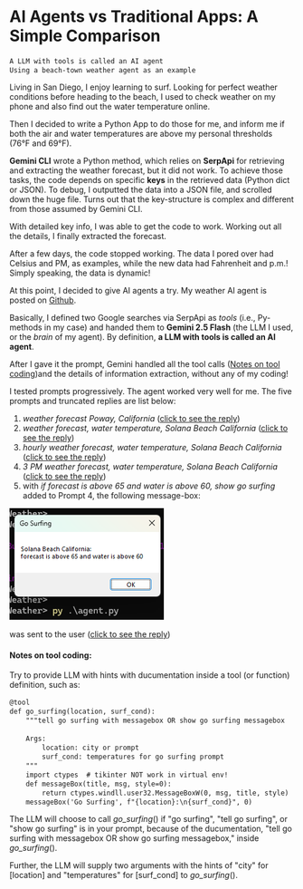 # AI Agents vs Traditional Apps: A Simple Comparison
    A LLM with tools is called an AI agent
	Using a beach-town weather agent as an example

Living in San Diego, I enjoy learning to surf. Looking for perfect weather conditions before heading to the beach, I used to check weather on my phone and also find out the water temperature online.

Then I decided to write a Python App to do those for me, and inform me if both the air and water temperatures are above my personal thresholds (76°F and 69°F).

**Gemini CLI** wrote a Python method, which relies on **SerpApi** for retrieving and extracting the weather forecast, but it did not work. To achieve those tasks, the code depends on specific **keys** in the retrieved data (Python dict or JSON). To debug, I outputted the data into a JSON file, and scrolled down the huge file. Turns out that the key-structure is complex and different from those assumed by Gemini CLI.

With detailed key info, I was able to get the code to work. Working out all the details, I finally extracted the forecast.

After a few days, the code stopped working. The data I pored over had Celsius and PM, as examples, while the new data had Fahrenheit and p.m.! Simply speaking, the data is dynamic!

At this point, I decided to give AI agents a try. My weather AI agent is posted on [Github](https://github.com/qiangliu-sd/ai-agent-LangGraph).

Basically, I defined two Google searches via SerpApi as *tools* (i.e., Py-methods in my case) and handed them to **Gemini 2.5 Flash** (the LLM I used, or the *brain* of my agent). By definition, **a LLM with tools is called an AI agent**.

After I gave it the prompt, Gemini handled all the tool calls ([Notes on tool coding](#aa-tools))and the details of information extraction, without any of my coding!

I tested prompts progressively. The agent worked very well for me. The five prompts and truncated replies are list below:
1. *weather forecast Poway, California* ([click to see the reply](texts/weather_forecast.txt))
2. *weather forecast, water temperature, Solana Beach California* ([click to see the reply](texts/weather_forecast_water.txt))
3. *hourly weather forecast, water temperature, Solana Beach California* ([click to see the reply](texts/hourly_forecast_water.txt))
4. *3 PM weather forecast, water temperature, Solana Beach California* ([click to see the reply](texts/3PM_forecast_water.txt))
5. with *if forecast is above 65 and water is above 60, show go surfing* added to Prompt 4, the following message-box: 

![Go Surfing message-box](images/go-surfing.png)

was sent to the user ([click to see the reply](texts/go_surfing.txt))

#### Notes on tool coding:
<a name="aa-tools"></a>
Try to provide LLM with hints with ducumentation inside a tool (or function) definition, such as:
```
@tool
def go_surfing(location, surf_cond):
    """tell go surfing with messagebox OR show go surfing messagebox

    Args:
        location: city or prompt
        surf_cond: temperatures for go surfing prompt
    """
    import ctypes  # tikinter NOT work in virtual env!
    def messageBox(title, msg, style=0):
        return ctypes.windll.user32.MessageBoxW(0, msg, title, style)    
    messageBox('Go Surfing', f"{location}:\n{surf_cond}", 0)
```
The LLM will choose to call *go_surfing*() if "go surfing", "tell go surfing", or "show go surfing" is in your prompt, because of the ducumentation, "tell go surfing with messagebox OR show go surfing messagebox," inside *go_surfing*().

Further, the LLM will supply two arguments with the hints of "city" for [location] and "temperatures" for [surf_cond] to *go_surfing*().